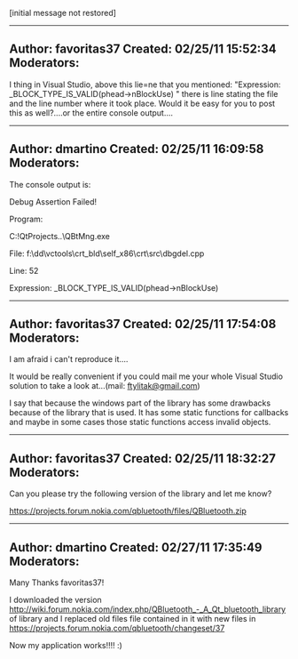 [initial message not restored]

----------------------------------------------------------------------------
Author:     favoritas37
Created:    02/25/11 15:52:34
Moderators:
----------------------------------------------------------------------------

I thing in Visual Studio, above this lie=ne that you mentioned: "Expression: _BLOCK_TYPE_IS_VALID(phead->nBlockUse) "
there is line stating the file and the line number where it took place. Would it be easy for you to post this as well?....or the entire console output....

----------------------------------------------------------------------------
Author:     dmartino
Created:    02/25/11 16:09:58
Moderators:
----------------------------------------------------------------------------

The console output is:

Debug Assertion Failed!

Program:

C:\!QtProjects\..\QBtMng.exe

File: f:\dd\vctools\crt_bld\self_x86\crt\src\dbgdel.cpp

Line: 52

Expression: _BLOCK_TYPE_IS_VALID(phead->nBlockUse)

----------------------------------------------------------------------------
Author:     favoritas37
Created:    02/25/11 17:54:08
Moderators:
----------------------------------------------------------------------------

I am afraid i can't reproduce it....

It would be really convenient if you could mail me your whole Visual Studio solution to take a look at...(mail: ftylitak@gmail.com)

I say that because the windows part of the library has some drawbacks because of the library that is used. It has some static functions for callbacks and maybe in some cases those static functions access invalid objects.

----------------------------------------------------------------------------
Author:     favoritas37
Created:    02/25/11 18:32:27
Moderators:
----------------------------------------------------------------------------

Can you please try the following version of the library and let me know?

https://projects.forum.nokia.com/qbluetooth/files/QBluetooth.zip

----------------------------------------------------------------------------
Author:     dmartino
Created:    02/27/11 17:35:49
Moderators:
----------------------------------------------------------------------------

Many Thanks favoritas37!

I downloaded the version http://wiki.forum.nokia.com/index.php/QBluetooth_-_A_Qt_bluetooth_library of library and I replaced old files file contained in it with new files in https://projects.forum.nokia.com/qbluetooth/changeset/37

Now my application works!!!! :)